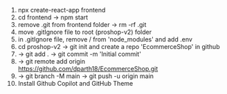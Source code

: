 1. npx create-react-app frontend
2. cd frontend -> npm start
3. remove .git from frontend folder -> rm -rf .git
4. move .gitIgnore file to root (proshop-v2) folder
5. in .gitIgnore file, remove / from 'node_modules' and add .env
6. cd proshop-v2 -> git init and create a repo 'EcommerceShop' in github
7. -> git add . -> git commit -m 'Initial commit'
8. -> git remote add origin https://github.com/dparth18/EcommerceShop.git
9. -> git branch -M main -> git push -u origin main
10. Install Github Copilot and GitHub Theme
